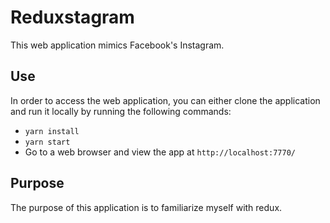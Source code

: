 # Reduxstagram

This web application mimics Facebook's Instagram.

## Use

In order to access the web application, you can either clone the application and run it locally by running the following commands:

* `yarn install`
* `yarn start`
* Go to a web browser and view the app at `http://localhost:7770/`

## Purpose

The purpose of this application is to familiarize myself with redux.
